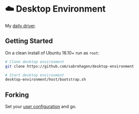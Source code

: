 # ☁️ Desktop Environment

My [daily driver](https://cloud.docker.com/repository/docker/sabrehagen/desktop-environment).

## Getting Started

On a clean install of Ubuntu 18.10+ run as `root`:

```sh
# Clone desktop environment
git clone https://github.com/sabrehagen/desktop-environment

# Start desktop environment
desktop-environment/host/bootstrap.sh
```

## Forking

Set your [user configuration](scripts/environment.sh#L3) and go.

